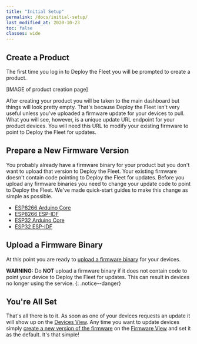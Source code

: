 ```yaml
---
title: "Initial Setup"
permalink: /docs/initial-setup/
last_modified_at: 2020-10-23
toc: false
classes: wide
---
```


## Create a Product

The first time you log in to Deploy the Fleet you will be prompted to create a product.

[IMAGE of product creation page]

After creating your product you will be taken to the main dashboard but things will look pretty empty. That's because Deploy the Fleet isn't very useful unless you've uploaded a firmware update for your devices to pull. What you will see, however, is a unique update URL endpoint for your product devices. You will need this URL to modify your existing firmware to point to Deploy the Fleet for updates.

## Prepare a New Firmware Version

You probably already have a firmware binary for your product but you don't want to upload that version to Deploy the Fleet. Your existing firmware doesn't contain code pointing to Deploy the Fleet for updates. Before you upload any firmware binaries you need to change your update code to point to Deploy the Fleet. We've made quick-start guides to make this change as simple as possible.

  - [ESP8266 Arduino Core](/docs/quick-start/esp8266/arduino-core/)
  - [ESP8266 ESP-IDF](/docs/quick-start/esp8266/idf/)
  - [ESP32 Arduino Core](/docs/quick-start/esp32/arduino-core/)
  - [ESP32 ESP-IDF](/docs/quick-start/esp32/idf/)

## Upload a Firmware Binary

At this point you are ready to [upload a firmware binary](/docs/manage-firmware#create) for your devices.

**WARNING:** Do **NOT** upload a firmware binary if it does not contain code to point your device to Deploy the Fleet for updates. This can result in devices no longer using the service.
{: .notice--danger}

## You're All Set

That's all there is to it. As soon as one of your devices requests an update it will show up on the [Devices View](/docs/device-view/). Any time you want to update devices simply [create a new version of the firmware](/docs/manage-firmware/#create) on the [Firmware View](/docs/firmware-view/) and set it as the default. It's that simple!